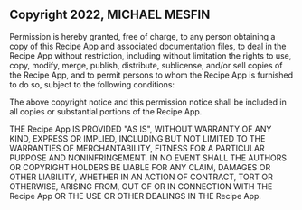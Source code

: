 ## Copyright 2022, MICHAEL MESFIN

Permission is hereby granted, free of charge, to any person obtaining a copy of this Recipe App and associated documentation files, to deal in the Recipe App without restriction, including without limitation the rights to use, copy, modify, merge, publish, distribute, sublicense, and/or sell copies of the Recipe App, and to permit persons to whom the Recipe App is furnished to do so, subject to the following conditions:

The above copyright notice and this permission notice shall be included in all copies or substantial portions of the Recipe App.

THE Recipe App IS PROVIDED "AS IS", WITHOUT WARRANTY OF ANY KIND, EXPRESS OR IMPLIED, INCLUDING BUT NOT LIMITED TO THE WARRANTIES OF MERCHANTABILITY, FITNESS FOR A PARTICULAR PURPOSE AND NONINFRINGEMENT. IN NO EVENT SHALL THE AUTHORS OR COPYRIGHT HOLDERS BE LIABLE FOR ANY CLAIM, DAMAGES OR OTHER LIABILITY, WHETHER IN AN ACTION OF CONTRACT, TORT OR OTHERWISE, ARISING FROM, OUT OF OR IN CONNECTION WITH THE Recipe App OR THE USE OR OTHER DEALINGS IN THE Recipe App.

